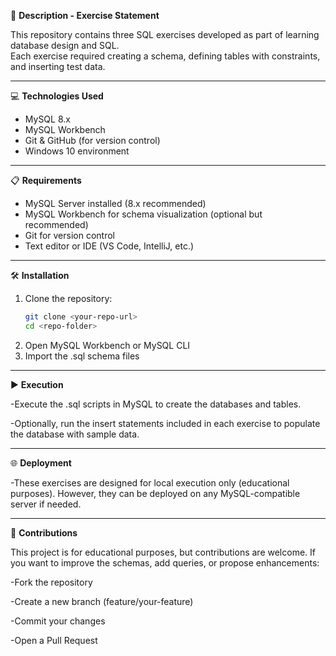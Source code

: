 
📄 **Description - Exercise Statement**  

This repository contains three SQL exercises developed as part of learning database design and SQL.  
Each exercise required creating a schema, defining tables with constraints, and inserting test data.  

---

💻 **Technologies Used**  

- MySQL 8.x  
- MySQL Workbench  
- Git & GitHub (for version control)  
- Windows 10 environment  

---

📋 **Requirements**  

- MySQL Server installed (8.x recommended)  
- MySQL Workbench for schema visualization (optional but recommended)  
- Git for version control  
- Text editor or IDE (VS Code, IntelliJ, etc.)  

---

🛠️ **Installation**  

1. Clone the repository:  
   ```bash
   git clone <your-repo-url>
   cd <repo-folder>
2. Open MySQL Workbench or MySQL CLI
3. Import the .sql schema files

---

▶️ **Execution**

-Execute the .sql scripts in MySQL to create the databases and tables.

-Optionally, run the insert statements included in each exercise to populate the database with sample data.

---

🌐 **Deployment**

-These exercises are designed for local execution only (educational purposes).
However, they can be deployed on any MySQL-compatible server if needed.

---

🤝 **Contributions**

This project is for educational purposes, but contributions are welcome.
If you want to improve the schemas, add queries, or propose enhancements:

-Fork the repository

-Create a new branch (feature/your-feature)

-Commit your changes

-Open a Pull Request
